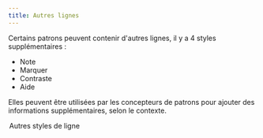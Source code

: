 ```yaml
---
title: Autres lignes
---
```


Certains patrons peuvent contenir d'autres lignes, il y a 4 styles supplémentaires :

- Note
- Marquer
- Contraste
- Aide

Elles peuvent être utilisées par les concepteurs de patrons pour ajouter des informations supplémentaires, selon le contexte.

<Legend part="otherLines">

Autres styles de ligne

</Legend>
